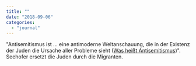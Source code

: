 ```yaml
---
title: ""
date: "2018-09-06"
categories: 
  - "journal"
---
```


"Antisemitismus ist ... eine antimoderne Weltanschauung, die in der Existenz der Juden die Ursache aller Probleme sieht ([Was heißt Antisemitismus](http://www.bpb.de/politik/extremismus/antisemitismus/37945/antisemitismus))". Seehofer ersetzt die Juden durch die Migranten.
